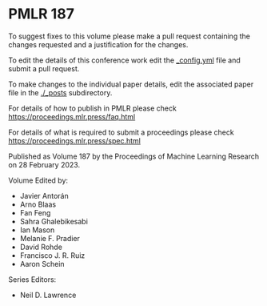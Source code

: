 # PMLR 187

To suggest fixes to this volume please make a pull request containing the changes requested and a justification for the changes.

To edit the details of this conference work edit the [_config.yml](./_config.yml) file and submit a pull request.

To make changes to the individual paper details, edit the associated paper file in the [./_posts](./_posts) subdirectory.

For details of how to publish in PMLR please check https://proceedings.mlr.press/faq.html

For details of what is required to submit a proceedings please check https://proceedings.mlr.press/spec.html



Published as Volume 187 by the Proceedings of Machine Learning Research on 28 February 2023.

Volume Edited by:
  * Javier Antorán
  * Arno Blaas
  * Fan Feng
  * Sahra Ghalebikesabi
  * Ian Mason
  * Melanie F. Pradier
  * David Rohde
  * Francisco J. R. Ruiz
  * Aaron Schein

Series Editors:
  * Neil D. Lawrence
